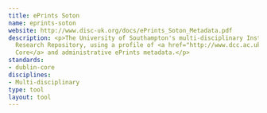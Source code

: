 ```yaml
---
title: ePrints Soton
name: eprints-soton
website: http://www.disc-uk.org/docs/ePrints_Soton_Metadata.pdf
description: <p>The University of Southampton's multi-disciplinary Institutional
  Research Repository, using a profile of <a href="http://www.dcc.ac.uk/resources/metadata-standards/dublin-core">Dublin
  Core</a> and administrative ePrints metadata.</p>
standards:
- dublin-core
disciplines:
- Multi-disciplinary
type: tool
layout: tool
---
```


